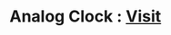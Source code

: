 <h1>Analog Clock : <a href="https://hm-azijul.github.io/Analog-Clock-Using-JS/" target="_blank">Visit</a></h1>
